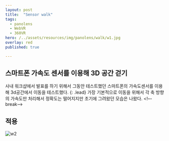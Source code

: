 ```yaml
---
layout: post
title:  "Sensor walk"
tags:
  - panolens
  - WebVR
  - 360VR
hero: /../assets/resources/img/panolens/walk/w1.jpg
overlay: red
published: true

---
```

## 스마트폰 가속도 센서를 이용해 3D 공간 걷기    
사내 워크샵에서 발표를 하기 위해서 그동안 테스트했던 스마트폰의 가속도센서를 이용해 3d공간에서 이동을 테스트했다. 
{: .lead}
가장 기본적으로 이동을 위해서 각 축 방향의 가속도만 처리해서 정확도는 떨어지지만 초기에 그려왔던 모습은 나왔다. 
<!–-break-–>

## 적용
<img src='/../assets/resources/img/panolens/walk/w2.gif' alt='w2'>

